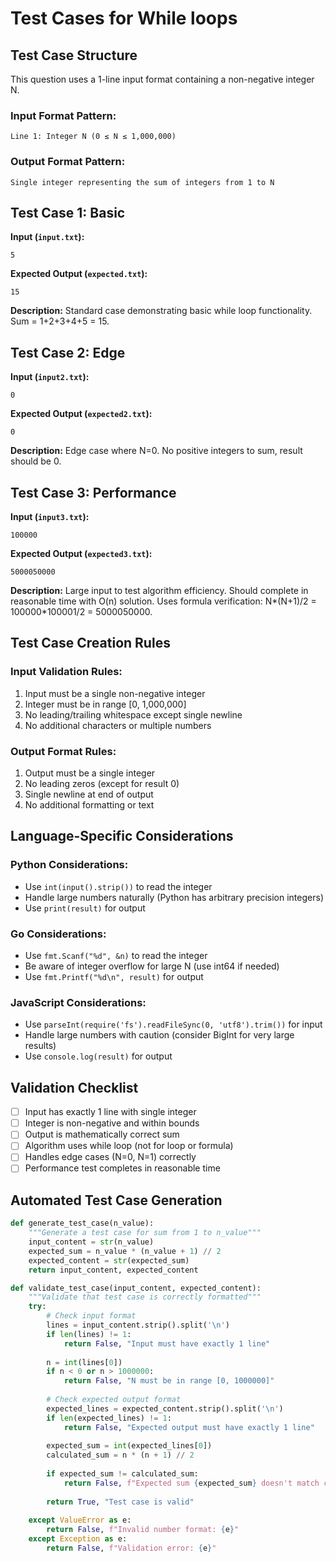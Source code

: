 # Test Cases for While loops

## Test Case Structure
This question uses a 1-line input format containing a non-negative integer N.

### Input Format Pattern:
```
Line 1: Integer N (0 ≤ N ≤ 1,000,000)
```

### Output Format Pattern:
```
Single integer representing the sum of integers from 1 to N
```

## Test Case 1: Basic
**Input (`input.txt`):**
```
5
```
**Expected Output (`expected.txt`):**
```
15
```
**Description:** Standard case demonstrating basic while loop functionality. Sum = 1+2+3+4+5 = 15.

## Test Case 2: Edge
**Input (`input2.txt`):**
```
0
```
**Expected Output (`expected2.txt`):**
```
0
```
**Description:** Edge case where N=0. No positive integers to sum, result should be 0.

## Test Case 3: Performance
**Input (`input3.txt`):**
```
100000
```
**Expected Output (`expected3.txt`):**
```
5000050000
```
**Description:** Large input to test algorithm efficiency. Should complete in reasonable time with O(n) solution. Uses formula verification: N*(N+1)/2 = 100000*100001/2 = 5000050000.

## Test Case Creation Rules
### Input Validation Rules:
1. Input must be a single non-negative integer
2. Integer must be in range [0, 1,000,000]
3. No leading/trailing whitespace except single newline
4. No additional characters or multiple numbers

### Output Format Rules:
1. Output must be a single integer
2. No leading zeros (except for result 0)
3. Single newline at end of output
4. No additional formatting or text

## Language-Specific Considerations
### Python Considerations:
- Use `int(input().strip())` to read the integer
- Handle large numbers naturally (Python has arbitrary precision integers)
- Use `print(result)` for output

### Go Considerations:
- Use `fmt.Scanf("%d", &n)` to read the integer  
- Be aware of integer overflow for large N (use int64 if needed)
- Use `fmt.Printf("%d\n", result)` for output

### JavaScript Considerations:
- Use `parseInt(require('fs').readFileSync(0, 'utf8').trim())` for input
- Handle large numbers with caution (consider BigInt for very large results)
- Use `console.log(result)` for output

## Validation Checklist
- [ ] Input has exactly 1 line with single integer
- [ ] Integer is non-negative and within bounds
- [ ] Output is mathematically correct sum
- [ ] Algorithm uses while loop (not for loop or formula)
- [ ] Handles edge cases (N=0, N=1) correctly
- [ ] Performance test completes in reasonable time

## Automated Test Case Generation
```python
def generate_test_case(n_value):
    """Generate a test case for sum from 1 to n_value"""
    input_content = str(n_value)
    expected_sum = n_value * (n_value + 1) // 2
    expected_content = str(expected_sum)
    return input_content, expected_content

def validate_test_case(input_content, expected_content):
    """Validate that test case is correctly formatted"""
    try:
        # Check input format
        lines = input_content.strip().split('\n')
        if len(lines) != 1:
            return False, "Input must have exactly 1 line"
        
        n = int(lines[0])
        if n < 0 or n > 1000000:
            return False, "N must be in range [0, 1000000]"
        
        # Check expected output format
        expected_lines = expected_content.strip().split('\n')
        if len(expected_lines) != 1:
            return False, "Expected output must have exactly 1 line"
        
        expected_sum = int(expected_lines[0])
        calculated_sum = n * (n + 1) // 2
        
        if expected_sum != calculated_sum:
            return False, f"Expected sum {expected_sum} doesn't match calculated {calculated_sum}"
        
        return True, "Test case is valid"
    
    except ValueError as e:
        return False, f"Invalid number format: {e}"
    except Exception as e:
        return False, f"Validation error: {e}"
```
